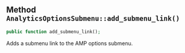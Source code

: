 ## Method `AnalyticsOptionsSubmenu::add_submenu_link()`

```php
public function add_submenu_link();
```

Adds a submenu link to the AMP options submenu.

